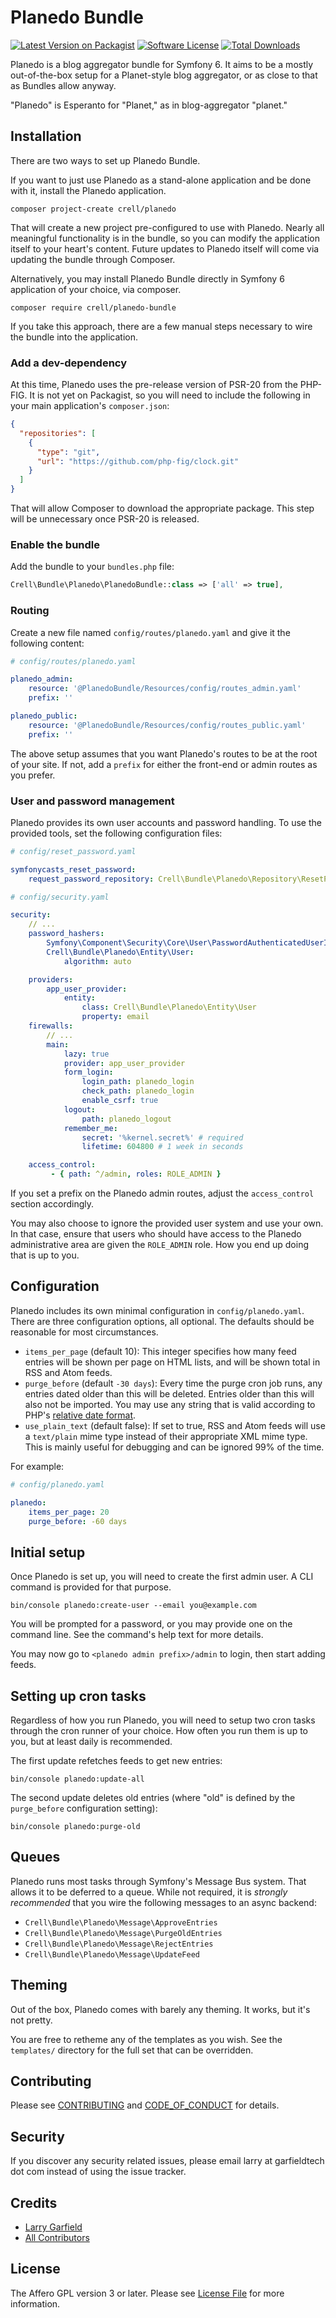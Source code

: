 # Planedo Bundle

[![Latest Version on Packagist][ico-version]][link-packagist]
[![Software License][ico-license]](LICENSE.md)
[![Total Downloads][ico-downloads]][link-downloads]

Planedo is a blog aggregator bundle for Symfony 6.  It aims to be a mostly out-of-the-box setup for a Planet-style blog aggregator, or as close to that as Bundles allow anyway.

"Planedo" is Esperanto for "Planet," as in blog-aggregator "planet."

## Installation

There are two ways to set up Planedo Bundle.

If you want to just use Planedo as a stand-alone application and be done with it, install the Planedo application.

```shell
composer project-create crell/planedo
```

That will create a new project pre-configured to use with Planedo.  Nearly all meaningful functionality is in the bundle, so you can modify the application itself to your heart's content.  Future updates to Planedo itself will come via updating the bundle through Composer.

Alternatively, you may install Planedo Bundle directly in Symfony 6 application of your choice, via composer.

```shell
composer require crell/planedo-bundle
```

If you take this approach, there are a few manual steps necessary to wire the bundle into the application.

### Add a dev-dependency

At this time, Planedo uses the pre-release version of PSR-20 from the PHP-FIG.  It is not yet on Packagist, so you will need to include the following in your main application's `composer.json`:

```json
{
  "repositories": [
    {
      "type": "git",
      "url": "https://github.com/php-fig/clock.git"
    }
  ]
}
```

That will allow Composer to download the appropriate package.  This step will be unnecessary once PSR-20 is released.

### Enable the bundle

Add the bundle to your `bundles.php` file:

```php
Crell\Bundle\Planedo\PlanedoBundle::class => ['all' => true],
```

### Routing

Create a new file named `config/routes/planedo.yaml` and give it the following content:

```yaml
# config/routes/planedo.yaml

planedo_admin:
    resource: '@PlanedoBundle/Resources/config/routes_admin.yaml'
    prefix: ''

planedo_public:
    resource: '@PlanedoBundle/Resources/config/routes_public.yaml'
    prefix: ''
```

The above setup assumes that you want Planedo's routes to be at the root of your site.  If not, add a `prefix` for either the front-end or admin routes as you prefer.

### User and password management

Planedo provides its own user accounts and password handling.  To use the provided tools, set the following configuration files:

```yaml
# config/reset_password.yaml

symfonycasts_reset_password:
    request_password_repository: Crell\Bundle\Planedo\Repository\ResetPasswordRequestRepository
```

```yaml
# config/security.yaml

security:
    // ...
    password_hashers:
        Symfony\Component\Security\Core\User\PasswordAuthenticatedUserInterface: 'auto'
        Crell\Bundle\Planedo\Entity\User:
            algorithm: auto

    providers:
        app_user_provider:
            entity:
                class: Crell\Bundle\Planedo\Entity\User
                property: email
    firewalls:
        // ...
        main:
            lazy: true
            provider: app_user_provider
            form_login:
                login_path: planedo_login
                check_path: planedo_login
                enable_csrf: true
            logout:
                path: planedo_logout
            remember_me:
                secret: '%kernel.secret%' # required
                lifetime: 604800 # 1 week in seconds

    access_control:
         - { path: ^/admin, roles: ROLE_ADMIN }
```

If you set a prefix on the Planedo admin routes, adjust the `access_control` section accordingly.

You may also choose to ignore the provided user system and use your own.  In that case, ensure that users who should have access to the Planedo administrative area are given the `ROLE_ADMIN` role.  How you end up doing that is up to you.

## Configuration

Planedo includes its own minimal configuration in `config/planedo.yaml`.  There are three configuration options, all optional.  The defaults should be reasonable for most circumstances.

* `items_per_page` (default 10): This integer specifies how many feed entries will be shown per page on HTML lists, and will be shown total in RSS and Atom feeds.
* `purge_before` (default `-30 days`): Every time the purge cron job runs, any entries dated older than this will be deleted.  Entries older than this will also not be imported.  You may use any string that is valid according to PHP's [relative date format](https://www.php.net/manual/en/datetime.formats.relative.php).
* `use_plain_text` (default false): If set to true, RSS and Atom feeds will use a `text/plain` mime type instead of their appropriate XML mime type.  This is mainly useful for debugging and can be ignored 99% of the time.

For example:

```yaml
# config/planedo.yaml

planedo:
    items_per_page: 20
    purge_before: -60 days
```

## Initial setup

Once Planedo is set up, you will need to create the first admin user.  A CLI command is provided for that purpose.

```shell
bin/console planedo:create-user --email you@example.com
```

You will be prompted for a password, or you may provide one on the command line.  See the command's help text for more details.

You may now go to `<planedo admin prefix>/admin` to login, then start adding feeds.

## Setting up cron tasks

Regardless of how you run Planedo, you will need to setup two cron tasks through the cron runner of your choice.  How often you run them is up to you, but at least daily is recommended.

The first update refetches feeds to get new entries:

```shell
bin/console planedo:update-all
```

The second update deletes old entries (where "old" is defined by the `purge_before` configuration setting):

```shell
bin/console planedo:purge-old
```

## Queues

Planedo runs most tasks through Symfony's Message Bus system.  That allows it to be deferred to a queue.  While not required, it is *strongly recommended* that you wire the following messages to an async backend:

* `Crell\Bundle\Planedo\Message\ApproveEntries`
* `Crell\Bundle\Planedo\Message\PurgeOldEntries`
* `Crell\Bundle\Planedo\Message\RejectEntries`
* `Crell\Bundle\Planedo\Message\UpdateFeed`

## Theming

Out of the box, Planedo comes with barely any theming.  It works, but it's not pretty.

You are free to retheme any of the templates as you wish.  See the `templates/` directory for the full set that can be overridden.

## Contributing

Please see [CONTRIBUTING](CONTRIBUTING.md) and [CODE_OF_CONDUCT](CODE_OF_CONDUCT.md) for details.

## Security

If you discover any security related issues, please email larry at garfieldtech dot com instead of using the issue tracker.

## Credits

- [Larry Garfield][link-author]
- [All Contributors][link-contributors]

## License

The Affero GPL version 3 or later. Please see [License File](LICENSE.md) for more information.

[ico-version]: https://img.shields.io/packagist/v/Crell/PlanedoBundle.svg?style=flat-square
[ico-license]: https://img.shields.io/badge/License-AGPLv3-green.svg?style=flat-square
[ico-downloads]: https://img.shields.io/packagist/dt/Crell/PlanedoBundle.svg?style=flat-square

[link-packagist]: https://packagist.org/packages/Crell/PlanedoBundle
[link-scrutinizer]: https://scrutinizer-ci.com/g/Crell/PlanedoBundle/code-structure
[link-code-quality]: https://scrutinizer-ci.com/g/Crell/PlanedoBundle
[link-downloads]: https://packagist.org/packages/Crell/PlanedoBundle
[link-author]: https://github.com/Crell
[link-contributors]: ../../contributors
